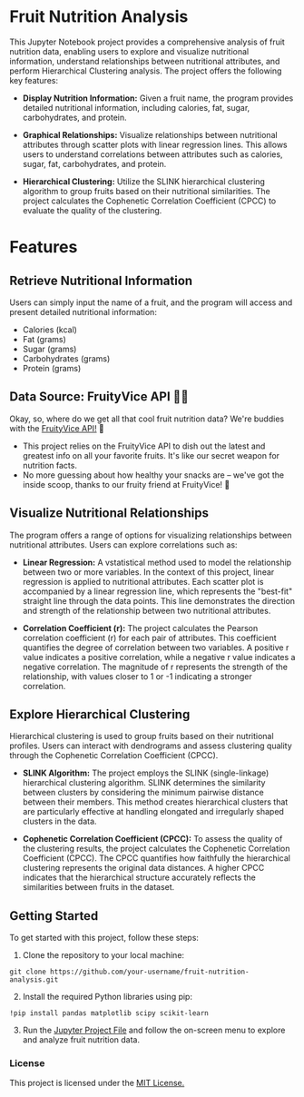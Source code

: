 # Fruit Nutrition Analysis

This Jupyter Notebook project provides a comprehensive analysis of fruit nutrition data, enabling users to explore and visualize nutritional information, understand relationships between nutritional attributes, and perform Hierarchical Clustering analysis. The project offers the following key features:

- **Display Nutrition Information:** Given a fruit name, the program provides detailed nutritional information, including calories, fat, sugar, carbohydrates, and protein.

- **Graphical Relationships:** Visualize relationships between nutritional attributes through scatter plots with linear regression lines. This allows users to understand correlations between attributes such as calories, sugar, fat, carbohydrates, and protein.

- **Hierarchical Clustering:** Utilize the SLINK hierarchical clustering algorithm to group fruits based on their nutritional similarities. The project calculates the Cophenetic Correlation Coefficient (CPCC) to evaluate the quality of the clustering.

# Features

## Retrieve Nutritional Information

Users can simply input the name of a fruit, and the program will access and present detailed nutritional information:

- Calories (kcal)
- Fat (grams)
- Sugar (grams)
- Carbohydrates (grams)
- Protein (grams)
  
## Data Source: FruityVice API 🍎🍌

Okay, so, where do we get all that cool fruit nutrition data? We're buddies with the [FruityVice API!](https://www.fruityvice.com/#1) 🤝
- This project relies on the FruityVice API to dish out the latest and greatest info on all your favorite fruits. It's like our secret weapon for nutrition facts.
- No more guessing about how healthy your snacks are – we've got the inside scoop, thanks to our fruity friend at FruityVice! 🍓
 
## Visualize Nutritional Relationships
The program offers a range of options for visualizing relationships between nutritional attributes. Users can explore correlations such as:

- **Linear Regression:** A vstatistical method used to model the relationship between two or more variables. In the context of this project, linear regression is applied to nutritional attributes. Each scatter plot is accompanied by a linear regression line, which represents the "best-fit" straight line through the data points. This line demonstrates the direction and strength of the relationship between two nutritional attributes.

- **Correlation Coefficient (r):** The project calculates the Pearson correlation coefficient (r) for each pair of attributes. This coefficient quantifies the degree of correlation between two variables. A positive r value indicates a positive correlation, while a negative r value indicates a negative correlation. The magnitude of r represents the strength of the relationship, with values closer to 1 or -1 indicating a stronger correlation.

## Explore Hierarchical Clustering
Hierarchical clustering is used to group fruits based on their nutritional profiles. Users can interact with dendrograms and assess clustering quality through the Cophenetic Correlation Coefficient (CPCC).

- **SLINK Algorithm:** The project employs the SLINK (single-linkage) hierarchical clustering algorithm. SLINK determines the similarity between clusters by considering the minimum pairwise distance between their members. This method creates hierarchical clusters that are particularly effective at handling elongated and irregularly shaped clusters in the data.

- **Cophenetic Correlation Coefficient (CPCC):** To assess the quality of the clustering results, the project calculates the Cophenetic Correlation Coefficient (CPCC). The CPCC quantifies how faithfully the hierarchical clustering represents the original data distances. A higher CPCC indicates that the hierarchical structure accurately reflects the similarities between fruits in the dataset.

## Getting Started

To get started with this project, follow these steps:

1. Clone the repository to your local machine:
```
git clone https://github.com/your-username/fruit-nutrition-analysis.git
```
2. Install the required Python libraries using pip:
```
!pip install pandas matplotlib scipy scikit-learn
```
3. Run the [Jupyter Project File](https://github.com/hyperFounder/Fruit-Nutrition-Lookup/blob/main/Fruit_Nutrition_Lookup.ipynb) and follow the on-screen menu to explore and analyze fruit nutrition data.

### License
This project is licensed under the [MIT License.](https://github.com/hyperFounder/Fruit-Nutrition-Lookup/blob/main/LICENSE)
